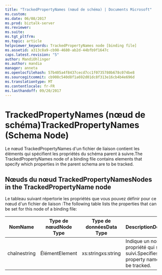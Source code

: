 ```yaml
---
title: "TrackedPropertyNames (nœud de schéma) | Documents Microsoft"
ms.custom: 
ms.date: 06/08/2017
ms.prod: biztalk-server
ms.reviewer: 
ms.suite: 
ms.tgt_pltfrm: 
ms.topic: article
helpviewer_keywords: TrackedPropertyNames node [binding file]
ms.assetid: a313c8a9-cb98-4680-ab2d-44bfb9f1647c
caps.latest.revision: "5"
author: MandiOhlinger
ms.author: mandia
manager: anneta
ms.openlocfilehash: 57b405a4f8437cecd7cc1f0735780b678c074be8
ms.sourcegitcommit: cb908c540d8f1a692d01dc8f313e16cb4b4e696d
ms.translationtype: MT
ms.contentlocale: fr-FR
ms.lasthandoff: 09/20/2017
---
```

# <a name="trackedpropertynames-schema-node"></a><span data-ttu-id="8029e-102">TrackedPropertyNames (nœud de schéma)</span><span class="sxs-lookup"><span data-stu-id="8029e-102">TrackedPropertyNames (Schema Node)</span></span>
<span data-ttu-id="8029e-103">Le nœud TrackedPropertyNames d'un fichier de liaison contient les éléments qui spécifient les propriétés du schéma parent à suivre.</span><span class="sxs-lookup"><span data-stu-id="8029e-103">The TrackedPropertyNames node of a binding file contains elements that specify which properties in the parent schema are to be tracked.</span></span>  
  
## <a name="nodes-in-the-trackedpropertyname-node"></a><span data-ttu-id="8029e-104">Nœuds du nœud TrackedPropertyNames</span><span class="sxs-lookup"><span data-stu-id="8029e-104">Nodes in the TrackedPropertyName node</span></span>  
 <span data-ttu-id="8029e-105">Le tableau suivant répertorie les propriétés que vous pouvez définir pour ce nœud d'un fichier de liaison :</span><span class="sxs-lookup"><span data-stu-id="8029e-105">The following table lists the properties that can be set for this node of a binding file:</span></span>  
  
|<span data-ttu-id="8029e-106">**Nom**</span><span class="sxs-lookup"><span data-stu-id="8029e-106">**Name**</span></span>|<span data-ttu-id="8029e-107">**Type de nœud**</span><span class="sxs-lookup"><span data-stu-id="8029e-107">**Node Type**</span></span>|<span data-ttu-id="8029e-108">**Type de données**</span><span class="sxs-lookup"><span data-stu-id="8029e-108">**Data Type**</span></span>|<span data-ttu-id="8029e-109">**Description**</span><span class="sxs-lookup"><span data-stu-id="8029e-109">**Description**</span></span>|<span data-ttu-id="8029e-110">**Restrictions**</span><span class="sxs-lookup"><span data-stu-id="8029e-110">**Restrictions**</span></span>|<span data-ttu-id="8029e-111">**Commentaires**</span><span class="sxs-lookup"><span data-stu-id="8029e-111">**Comments**</span></span>|  
|--------------|-------------------|-------------------|---------------------|----------------------|------------------|  
|<span data-ttu-id="8029e-112">chaîne</span><span class="sxs-lookup"><span data-stu-id="8029e-112">string</span></span>|<span data-ttu-id="8029e-113">Élément</span><span class="sxs-lookup"><span data-stu-id="8029e-113">Element</span></span>|<span data-ttu-id="8029e-114">xs:string</span><span class="sxs-lookup"><span data-stu-id="8029e-114">xs:string</span></span>|<span data-ttu-id="8029e-115">Indique un nom de propriété qui sera suivi.</span><span class="sxs-lookup"><span data-stu-id="8029e-115">Specifies a property name that will be tracked.</span></span>|<span data-ttu-id="8029e-116">Facultatif</span><span class="sxs-lookup"><span data-stu-id="8029e-116">Not required</span></span>|<span data-ttu-id="8029e-117">Valeur par défaut : vide</span><span class="sxs-lookup"><span data-stu-id="8029e-117">Default value: empty</span></span>|
